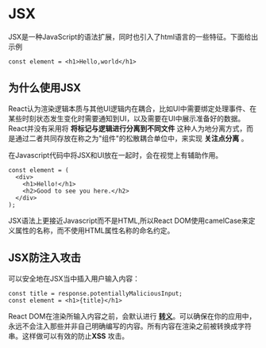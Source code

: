 # JSX

JSX是一种JavaScript的语法扩展，同时也引入了html语言的一些特征。下面给出示例
```JSX
const element = <h1>Hello,world</h1>
```

## 为什么使用JSX

React认为渲染逻辑本质与其他UI逻辑内在耦合，比如UI中需要绑定处理事件、在某些时刻状态发生变化时需要通知到UI，以及需要在UI中展示准备好的数据。
React并没有采用将 **将标记与逻辑进行分离到不同文件** 这种人为地分离方式，而是通过二者共同存放在称之为"组件"的松散耦合单位中，来实现 **关注点分离** 。

在Javascript代码中将JSX和UI放在一起时，会在视觉上有辅助作用。

``` JSX
const element = (
  <div>
    <h1>Hello!</h1>
    <h2>Good to see you here.</h2>
  </div>
);
```

JSX语法上更接近Javascript而不是HTML,所以React DOM使用camelCase来定义属性的名称，而不使用HTML属性名称的命名约定。


## JSX防注入攻击

可以安全地在JSX当中插入用户输入内容：
```JSX
const title = response.potentiallyMaliciousInput;
const element = <h1>{title}</h1>
```

React DOM在渲染所输入内容之前，会默认进行 **[转义](https://stackoverflow.com/questions/7381974/which-characters-need-to-be-escaped-in-html)**。可以确保在你的应用中，永远不会注入那些并非自己明确编写的内容。所有内容在渲染之前被转换成字符串。这样做可以有效的防止**XSS** 攻击。
